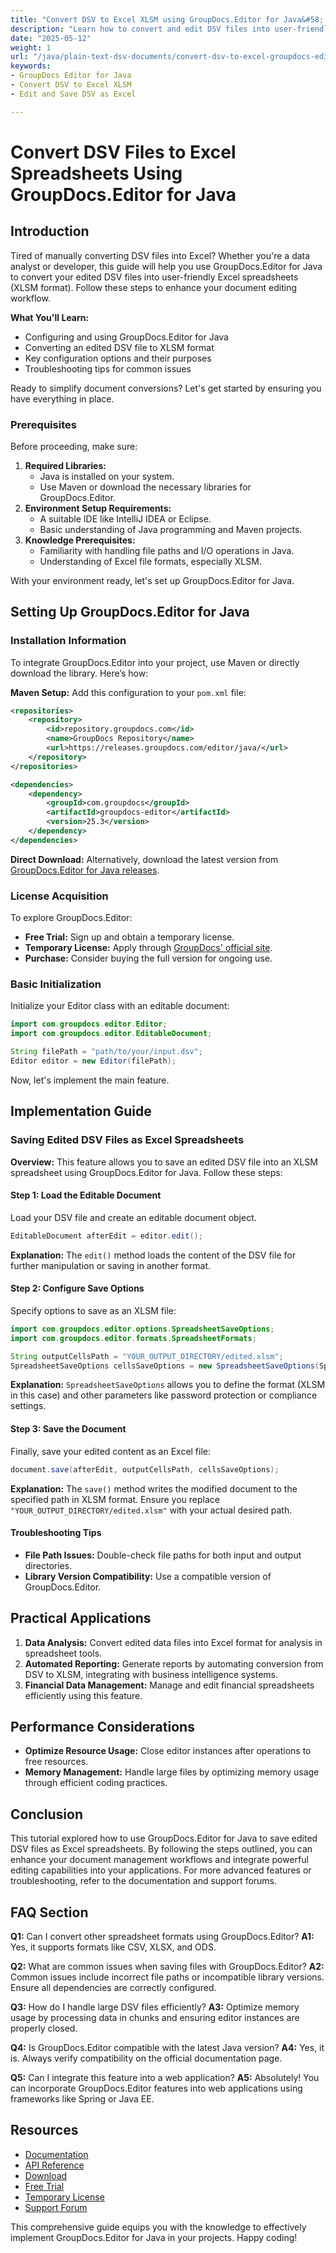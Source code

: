 ```yaml
---
title: "Convert DSV to Excel XLSM using GroupDocs.Editor for Java&#58; A Step-by-Step Guide"
description: "Learn how to convert and edit DSV files into user-friendly Excel spreadsheets with GroupDocs.Editor for Java. This guide covers setup, implementation, and troubleshooting."
date: "2025-05-12"
weight: 1
url: "/java/plain-text-dsv-documents/convert-dsv-to-excel-groupdocs-editor-java/"
keywords:
- GroupDocs Editor for Java
- Convert DSV to Excel XLSM
- Edit and Save DSV as Excel

---
```



# Convert DSV Files to Excel Spreadsheets Using GroupDocs.Editor for Java

## Introduction

Tired of manually converting DSV files into Excel? Whether you're a data analyst or developer, this guide will help you use GroupDocs.Editor for Java to convert your edited DSV files into user-friendly Excel spreadsheets (XLSM format). Follow these steps to enhance your document editing workflow.

**What You'll Learn:**
- Configuring and using GroupDocs.Editor for Java
- Converting an edited DSV file to XLSM format
- Key configuration options and their purposes
- Troubleshooting tips for common issues

Ready to simplify document conversions? Let's get started by ensuring you have everything in place.

### Prerequisites

Before proceeding, make sure:
1. **Required Libraries:**
   - Java is installed on your system.
   - Use Maven or download the necessary libraries for GroupDocs.Editor.
2. **Environment Setup Requirements:**
   - A suitable IDE like IntelliJ IDEA or Eclipse.
   - Basic understanding of Java programming and Maven projects.
3. **Knowledge Prerequisites:**
   - Familiarity with handling file paths and I/O operations in Java.
   - Understanding of Excel file formats, especially XLSM.

With your environment ready, let's set up GroupDocs.Editor for Java.

## Setting Up GroupDocs.Editor for Java

### Installation Information

To integrate GroupDocs.Editor into your project, use Maven or directly download the library. Here’s how:

**Maven Setup:**
Add this configuration to your `pom.xml` file:

```xml
<repositories>
    <repository>
        <id>repository.groupdocs.com</id>
        <name>GroupDocs Repository</name>
        <url>https://releases.groupdocs.com/editor/java/</url>
    </repository>
</repositories>

<dependencies>
    <dependency>
        <groupId>com.groupdocs</groupId>
        <artifactId>groupdocs-editor</artifactId>
        <version>25.3</version>
    </dependency>
</dependencies>
```

**Direct Download:**
Alternatively, download the latest version from [GroupDocs.Editor for Java releases](https://releases.groupdocs.com/editor/java/).

### License Acquisition

To explore GroupDocs.Editor:
- **Free Trial:** Sign up and obtain a temporary license.
- **Temporary License:** Apply through [GroupDocs' official site](https://purchase.groupdocs.com/temporary-license).
- **Purchase:** Consider buying the full version for ongoing use.

### Basic Initialization

Initialize your Editor class with an editable document:

```java
import com.groupdocs.editor.Editor;
import com.groupdocs.editor.EditableDocument;

String filePath = "path/to/your/input.dsv";
Editor editor = new Editor(filePath);
```

Now, let's implement the main feature.

## Implementation Guide

### Saving Edited DSV Files as Excel Spreadsheets

**Overview:**
This feature allows you to save an edited DSV file into an XLSM spreadsheet using GroupDocs.Editor for Java. Follow these steps:

#### Step 1: Load the Editable Document

Load your DSV file and create an editable document object.

```java
EditableDocument afterEdit = editor.edit();
```
**Explanation:** The `edit()` method loads the content of the DSV file for further manipulation or saving in another format.

#### Step 2: Configure Save Options

Specify options to save as an XLSM file:

```java
import com.groupdocs.editor.options.SpreadsheetSaveOptions;
import com.groupdocs.editor.formats.SpreadsheetFormats;

String outputCellsPath = "YOUR_OUTPUT_DIRECTORY/edited.xlsm";
SpreadsheetSaveOptions cellsSaveOptions = new SpreadsheetSaveOptions(SpreadsheetFormats.Xlsm);
```
**Explanation:** `SpreadsheetSaveOptions` allows you to define the format (XLSM in this case) and other parameters like password protection or compliance settings.

#### Step 3: Save the Document

Finally, save your edited content as an Excel file:

```java
document.save(afterEdit, outputCellsPath, cellsSaveOptions);
```
**Explanation:** The `save()` method writes the modified document to the specified path in XLSM format. Ensure you replace `"YOUR_OUTPUT_DIRECTORY/edited.xlsm"` with your actual desired path.

#### Troubleshooting Tips
- **File Path Issues:** Double-check file paths for both input and output directories.
- **Library Version Compatibility:** Use a compatible version of GroupDocs.Editor.

## Practical Applications
1. **Data Analysis:** Convert edited data files into Excel format for analysis in spreadsheet tools.
2. **Automated Reporting:** Generate reports by automating conversion from DSV to XLSM, integrating with business intelligence systems.
3. **Financial Data Management:** Manage and edit financial spreadsheets efficiently using this feature.

## Performance Considerations
- **Optimize Resource Usage:** Close editor instances after operations to free resources.
- **Memory Management:** Handle large files by optimizing memory usage through efficient coding practices.

## Conclusion

This tutorial explored how to use GroupDocs.Editor for Java to save edited DSV files as Excel spreadsheets. By following the steps outlined, you can enhance your document management workflows and integrate powerful editing capabilities into your applications. For more advanced features or troubleshooting, refer to the documentation and support forums.

## FAQ Section

**Q1:** Can I convert other spreadsheet formats using GroupDocs.Editor? 
**A1:** Yes, it supports formats like CSV, XLSX, and ODS.

**Q2:** What are common issues when saving files with GroupDocs.Editor?
**A2:** Common issues include incorrect file paths or incompatible library versions. Ensure all dependencies are correctly configured.

**Q3:** How do I handle large DSV files efficiently?
**A3:** Optimize memory usage by processing data in chunks and ensuring editor instances are properly closed.

**Q4:** Is GroupDocs.Editor compatible with the latest Java version?
**A4:** Yes, it is. Always verify compatibility on the official documentation page.

**Q5:** Can I integrate this feature into a web application?
**A5:** Absolutely! You can incorporate GroupDocs.Editor features into web applications using frameworks like Spring or Java EE.

## Resources
- [Documentation](https://docs.groupdocs.com/editor/java/)
- [API Reference](https://reference.groupdocs.com/editor/java/)
- [Download](https://releases.groupdocs.com/editor/java/)
- [Free Trial](https://releases.groupdocs.com/editor/java/)
- [Temporary License](https://purchase.groupdocs.com/temporary-license)
- [Support Forum](https://forum.groupdocs.com/c/editor/)

This comprehensive guide equips you with the knowledge to effectively implement GroupDocs.Editor for Java in your projects. Happy coding!


